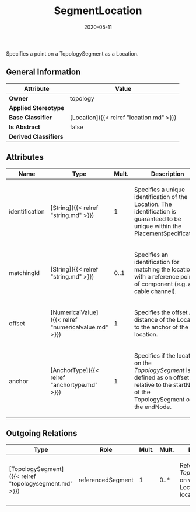 ﻿---
title: SegmentLocation
toc: false
type: specs
date: "2020-05-11"
draft: false
specification: VEC
version: 1.2.0
documentType: "Recommendation"
elementType: Class
classes:
  - SegmentLocation
menu_name: vec-1.2.0
---
<p>Specifies a point on a TopologySegment as a Location. </p>

## General Information

| Attribute               | Value |
|-------------------------|-------|
| **Owner**               | topology |
| **Applied Stereotype**  |   |
| **Base Classifier**     | [Location]({{< relref "location.md" >}})<br/>  |
| **Is Abstract**         | false |
| **Derived Classifiers** |   |

## Attributes
|  Name  |  Type  |  Mult.  |  Description  |  Owning Classifier  |
|--------|--------|---------|---------------|--------------|
|identification | [String]({{< relref "string.md" >}}) | 1 | <p> Specifies a unique identification of the Location. The identification is guaranteed to be unique within the PlacementSpecification.      </p> | [Location]({{< relref "location.md" >}}) |
|matchingId | [String]({{< relref "string.md" >}}) | 0..1 | <p>Specifies an identification for matching the location with a reference point of component (e.g. a cable channel).  </p> | [Location]({{< relref "location.md" >}}) |
|offset | [NumericalValue]({{< relref "numericalvalue.md" >}}) | 1 | <p>Specifies the offset / distance of the Location to the anchor of the location.  </p> | [SegmentLocation]({{< relref "segmentlocation.md" >}}) |
|anchor | [AnchorType]({{< relref "anchortype.md" >}}) | 1 | <p> Specifies if the location on the <i>TopologySegment</i> is defined as on offset relative to the startNode of the TopologySegment or the endNode.      </p> | [SegmentLocation]({{< relref "segmentlocation.md" >}}) |

## Outgoing Relations
|    Type  |   Role   |   Mult.   |   Mult.   |   Description   |
|----------|----------|-----------|-----------|-----------------|
| [TopologySegment]({{< relref "topologysegment.md" >}}) | referencedSegment | 1 | 0..* | <p> References the <i>TopologySegment</i> on which the Location is located.      </p> |
